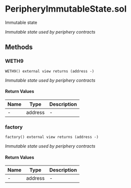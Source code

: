 
# PeripheryImmutableState.sol

    
Immutable state

    
*Immutable state used by periphery contracts*
## Methods
### WETH9
```solidity
WETH9() external view returns (address -)
```

            

            
*Immutable state used by periphery contracts*
#### Return Values

| Name | Type | Description |
|---|---|---|
| - | address | - |

### factory
```solidity
factory() external view returns (address -)
```

            

            
*Immutable state used by periphery contracts*
#### Return Values

| Name | Type | Description |
|---|---|---|
| - | address | - |


